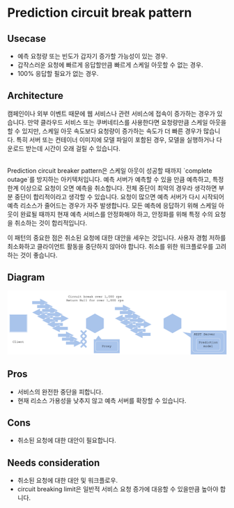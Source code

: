 # Prediction circuit break pattern

## Usecase
- 예측 요청량 또는 빈도가 갑자기 증가할 가능성이 있는 경우.
- 갑작스러운 요청에 빠르게 응답할만큼 빠르게 스케일 아웃할 수 없는 경우.
- 100% 응답할 필요가 없는 경우.

## Architecture
캠페인이나 외부 이벤트 때문에 웹 서비스나 관련 서비스에 접속이 증가하는 경우가 있습니다. 만약 클라우드 서비스 또는 쿠버네티스를 사용한다면 요청량만큼 스케일 아웃을 할 수 있지만, 스케일 아웃 속도보다 요청량이 증가하는 속도가 더 빠른 경우가 많습니다. 특히 서버 또는 컨테이너 이미지에 모델 파일이 포함된 경우, 모델을 실행하거나 다운로드 받는데 시간이 오래 걸릴 수 있습니다. 

<br>
Prediction circuit breaker pattern은 스케일 아웃이 성공할 때까지 `complete outage`를 방지하는 아키텍처입니다. 예측 서버가 예측할 수 있을 만큼 예측하고, 특정 한계 이상으로 요청이 오면 예측을 취소합니다. 전체 중단이 최악의 경우라 생각하면 부분 중단이 합리적이라고 생각할 수 있습니다. 요청이 많으면 예측 서버가 다시 시작되어 예측 리소스가 줄어드는 경우가 자주 발생합니다. 모든 예측에 응답하기 위해 스케일 아웃이 완료될 때까지 현재 예측 서비스를 안정화해야 하고, 안정화를 위해 특정 수의 요청을 취소하는 것이 합리적입니다.

<br>

이 패턴의 중요한 점은 취소된 요청에 대한 대안을 세우는 것입니다. 사용자 경험 저하를 최소화하고 클라이언트 활동을 중단하지 않아야 합니다. 취소를 위한 워크플로우를 고려하는 것이 좋습니다.


## Diagram
![diagram](diagram.png)

## Pros
- 서비스의 완전한 중단을 피합니다.
- 현재 리소스 가용성을 낮추지 않고 예측 서버를 확장할 수 있습니다.

## Cons
- 취소된 요청에 대한 대안이 필요합니다.

## Needs consideration
- 취소된 요청에 대한 대안 및 워크플로우.
- circuit breaking limit은 일반적 서비스 요청 증가에 대응할 수 있을만큼 높아야 합니다.
